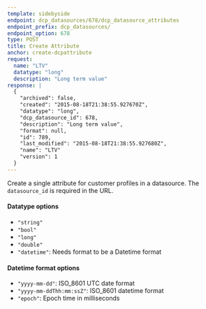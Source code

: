 ```yaml
---
template: sidebyside
endpoint: dcp_datasources/678/dcp_datasource_attributes
endpoint_prefix: dcp_datasources/
endpoint_option: 678
type: POST
title: Create Attribute
anchor: create-dcpattribute
request:
  name: "LTV"
  datatype: "long"
  description: "Long term value"
response: |
  {
    "archived": false,
    "created": "2015-08-18T21:38:55.927670Z",
    "datatype": "long",
    "dcp_datasource_id": 678,
    "description": "Long term value",
    "format": null,
    "id": 789,
    "last_modified": "2015-08-18T21:38:55.927680Z",
    "name": "LTV"
    "version": 1
  }
---
```

Create a single attribute for customer profiles in a datasource.  The `datasource_id` is required in the URL.

#### Datatype options
- `"string"`
- `"bool"`
- `"long"`
- `"double"`
- `"datetime"`: Needs format to be a Datetime format

#### Datetime format options
- `"yyyy-mm-dd"`: ISO_8601 UTC date format
- `"yyyy-mm-ddThh:mm:ssZ"`: ISO_8601 datetime format
- `"epoch"`: Epoch time in milliseconds
